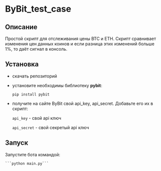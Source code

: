# ByBit_test_case

## Описание

Простой скрипт для отслеживания цены BTC и ETH.
Скрипт сравнивает изменения цен данных коинов и если разница этих изменений больше 1%, то даёт сигнал в консоль.

## Установка

- скачать репозиторий
- установите необходимы библиотеку **pybit**:

    ```pip install pybit```
    
- получите на сайте ByBit свой api_key, api_secret. Добавьте его их в скрипт:

    ```api_key``` - свой api ключ

    ```api_secret``` - свой секретый api ключ

## Запуск

Запустите бота командой:

    ```python main.py```
